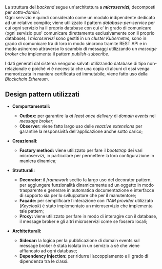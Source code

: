 
La struttura del *backend* segue un'architettura a ***microservizi***, decomposti per *sotto-domini*. </br>
Ogni servizio è quindi considerato come un modulo indipendente dedicato ad un relativo compito; viene utilizzato il pattern *database-per-service* per cui ogni servizio ha il proprio database con cui e' in grado di comunicare (ogni servizio puo' comunicare direttamente esclusivamente con il proprio database). I *microservizi* sono gestiti in un *cluster Kubernetes*, sono in grado di comunicare tra di loro in modo sincrono tramite REST API e in modo asincrono attraverso lo scambio di messaggi utilizzando un *message broker* che implementa il pattern *publish-subscribe*. </br>


I dati generati dal sistema vengono salvati utilizzando database di tipo non-relazionale e poiché vi è necessità che una copia di alcuni di essi venga memorizzata in maniera certificata ed immutabile, viene fatto uso della *Blockchain Ethereum*.

## Design pattern utilizzati
- **Comportamentali:**
  - **Outbox:** per garantire la *at least once delivery* di *domain events* nel *message broker*;
  - **Observer:** viene fatto largo uso delle *reactive extensions* per garantire la responsività dell’applicazione anche sotto carico;

- **Creazionali:**
  - **Factory method:** viene utilizzato per fare il *bootstrap* dei vari microservizi, in particolare per permettere la loro configurazione in maniera dinamica;
  
- **Strutturali:**
  - **Decorator:** il *framework* scelto fa largo uso del decorator pattern, per aggiungere funzionalità dinamicamente ad un oggetto in modo trasparente e generare in automatica documentazione e interfacce di supporto sia per lo sviluppatore che per il manutentore;
  - **Façade:** per semplificare l’interazione con l’*IAM provider* utilizzato (*Keycloak*) è stato implementato un microservizio che implementa tale pattern;
  - **Proxy:** viene utilizzato per fare in modo di interagire con il database, il message broker e gli altri microservizi come se fossero locali;

- **Architetturali:**
  - **Sidecar:** la logica per la pubblicazione di domain events sul message broker è stata isolata in un servizio a sè che viene affiancato ad ogni database;
  - **Dependency Injection:** per ridurre l’accoppiamento e il grado di dipendenza tra le classi.